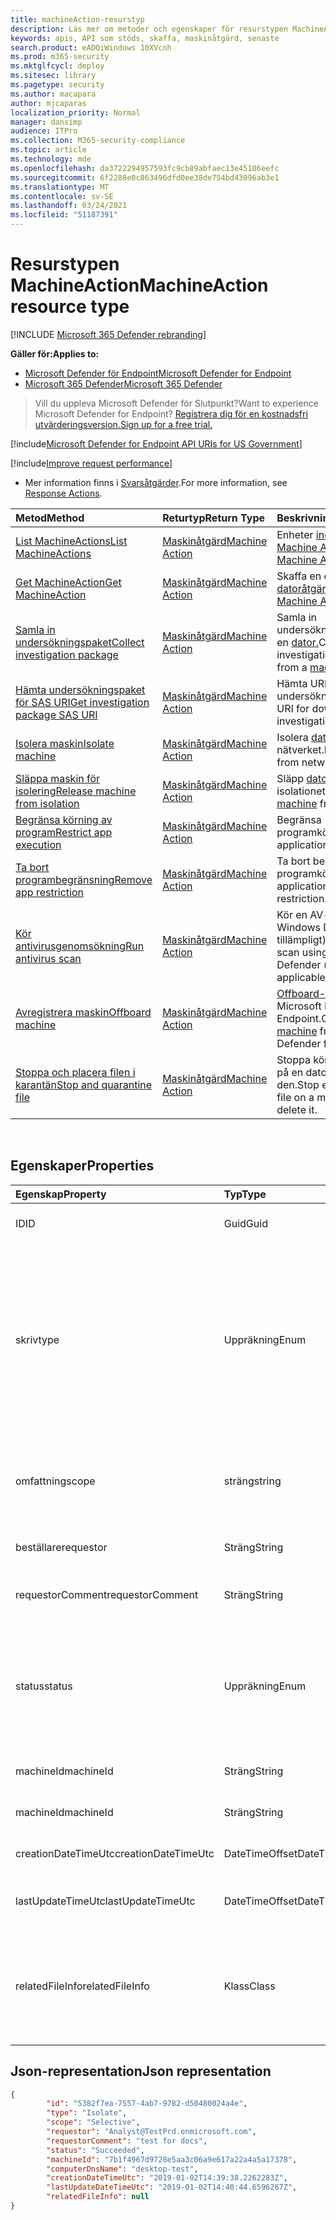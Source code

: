 ```yaml
---
title: machineAction-resurstyp
description: Läs mer om metoder och egenskaper för resurstypen MachineAction i Microsoft Defender för Slutpunkt.
keywords: apis, API som stöds, skaffa, maskinåtgärd, senaste
search.product: eADQiWindows 10XVcnh
ms.prod: m365-security
ms.mktglfcycl: deploy
ms.sitesec: library
ms.pagetype: security
ms.author: macapara
author: mjcaparas
localization_priority: Normal
manager: dansimp
audience: ITPro
ms.collection: M365-security-compliance
ms.topic: article
ms.technology: mde
ms.openlocfilehash: da3722294957593fc9cb89abfaec13e45106eefc
ms.sourcegitcommit: 6f2288e0c863496dfd0ee38de754bd43096ab3e1
ms.translationtype: MT
ms.contentlocale: sv-SE
ms.lasthandoff: 03/24/2021
ms.locfileid: "51187391"
---
```

# <a name="machineaction-resource-type"></a><span data-ttu-id="ba60d-104">Resurstypen MachineAction</span><span class="sxs-lookup"><span data-stu-id="ba60d-104">MachineAction resource type</span></span>

[!INCLUDE [Microsoft 365 Defender rebranding](../../includes/microsoft-defender.md)]

<span data-ttu-id="ba60d-105">**Gäller för:**</span><span class="sxs-lookup"><span data-stu-id="ba60d-105">**Applies to:**</span></span>
- [<span data-ttu-id="ba60d-106">Microsoft Defender för Endpoint</span><span class="sxs-lookup"><span data-stu-id="ba60d-106">Microsoft Defender for Endpoint</span></span>](https://go.microsoft.com/fwlink/p/?linkid=2154037)
- [<span data-ttu-id="ba60d-107">Microsoft 365 Defender</span><span class="sxs-lookup"><span data-stu-id="ba60d-107">Microsoft 365 Defender</span></span>](https://go.microsoft.com/fwlink/?linkid=2118804)

> <span data-ttu-id="ba60d-108">Vill du uppleva Microsoft Defender för Slutpunkt?</span><span class="sxs-lookup"><span data-stu-id="ba60d-108">Want to experience Microsoft Defender for Endpoint?</span></span> [<span data-ttu-id="ba60d-109">Registrera dig för en kostnadsfri utvärderingsversion.</span><span class="sxs-lookup"><span data-stu-id="ba60d-109">Sign up for a free trial.</span></span>](https://www.microsoft.com/microsoft-365/windows/microsoft-defender-atp?ocid=docs-wdatp-exposedapis-abovefoldlink) 


[!include[Microsoft Defender for Endpoint API URIs for US Government](../../includes/microsoft-defender-api-usgov.md)]

[!include[Improve request performance](../../includes/improve-request-performance.md)]


- <span data-ttu-id="ba60d-110">Mer information finns i [Svarsåtgärder](respond-machine-alerts.md).</span><span class="sxs-lookup"><span data-stu-id="ba60d-110">For more information, see [Response Actions](respond-machine-alerts.md).</span></span> 

| <span data-ttu-id="ba60d-111">Metod</span><span class="sxs-lookup"><span data-stu-id="ba60d-111">Method</span></span>                                                            | <span data-ttu-id="ba60d-112">Returtyp</span><span class="sxs-lookup"><span data-stu-id="ba60d-112">Return Type</span></span>                        | <span data-ttu-id="ba60d-113">Beskrivning</span><span class="sxs-lookup"><span data-stu-id="ba60d-113">Description</span></span>                                                 |
|:------------------------------------------------------------------|:-----------------------------------|:------------------------------------------------------------|
| [<span data-ttu-id="ba60d-114">List MachineActions</span><span class="sxs-lookup"><span data-stu-id="ba60d-114">List MachineActions</span></span>](get-machineactions-collection.md)           | [<span data-ttu-id="ba60d-115">Maskinåtgärd</span><span class="sxs-lookup"><span data-stu-id="ba60d-115">Machine Action</span></span>](machineaction.md) | <span data-ttu-id="ba60d-116">Enheter [inom List Machine Action.](machineaction.md)</span><span class="sxs-lookup"><span data-stu-id="ba60d-116">List [Machine Action](machineaction.md) entities.</span></span>           |
| [<span data-ttu-id="ba60d-117">Get MachineAction</span><span class="sxs-lookup"><span data-stu-id="ba60d-117">Get MachineAction</span></span>](get-machineaction-object.md)                  | [<span data-ttu-id="ba60d-118">Maskinåtgärd</span><span class="sxs-lookup"><span data-stu-id="ba60d-118">Machine Action</span></span>](machineaction.md) | <span data-ttu-id="ba60d-119">Skaffa en enda [enhet med datoråtgärder.](machineaction.md)</span><span class="sxs-lookup"><span data-stu-id="ba60d-119">Get a single [Machine Action](machineaction.md) entity.</span></span>     |
| [<span data-ttu-id="ba60d-120">Samla in undersökningspaket</span><span class="sxs-lookup"><span data-stu-id="ba60d-120">Collect investigation package</span></span>](collect-investigation-package.md) | [<span data-ttu-id="ba60d-121">Maskinåtgärd</span><span class="sxs-lookup"><span data-stu-id="ba60d-121">Machine Action</span></span>](machineaction.md) | <span data-ttu-id="ba60d-122">Samla in undersökningspaket från en [dator.](machine.md)</span><span class="sxs-lookup"><span data-stu-id="ba60d-122">Collect investigation package from a [machine](machine.md).</span></span> |
| [<span data-ttu-id="ba60d-123">Hämta undersökningspaket för SAS URI</span><span class="sxs-lookup"><span data-stu-id="ba60d-123">Get investigation package SAS URI</span></span>](get-package-sas-uri.md)       | [<span data-ttu-id="ba60d-124">Maskinåtgärd</span><span class="sxs-lookup"><span data-stu-id="ba60d-124">Machine Action</span></span>](machineaction.md) | <span data-ttu-id="ba60d-125">Hämta URI för att hämta undersökningspaketet.</span><span class="sxs-lookup"><span data-stu-id="ba60d-125">Get URI for downloading the investigation package.</span></span>          |
| [<span data-ttu-id="ba60d-126">Isolera maskin</span><span class="sxs-lookup"><span data-stu-id="ba60d-126">Isolate machine</span></span>](isolate-machine.md)                             | [<span data-ttu-id="ba60d-127">Maskinåtgärd</span><span class="sxs-lookup"><span data-stu-id="ba60d-127">Machine Action</span></span>](machineaction.md) | <span data-ttu-id="ba60d-128">Isolera [datorn](machine.md) från nätverket.</span><span class="sxs-lookup"><span data-stu-id="ba60d-128">Isolate [machine](machine.md) from network.</span></span>                 |
| [<span data-ttu-id="ba60d-129">Släppa maskin för isolering</span><span class="sxs-lookup"><span data-stu-id="ba60d-129">Release machine from isolation</span></span>](unisolate-machine.md)            | [<span data-ttu-id="ba60d-130">Maskinåtgärd</span><span class="sxs-lookup"><span data-stu-id="ba60d-130">Machine Action</span></span>](machineaction.md) | <span data-ttu-id="ba60d-131">Släpp [datorn](machine.md) från isolationet.</span><span class="sxs-lookup"><span data-stu-id="ba60d-131">Release [machine](machine.md) from Isolation.</span></span>               |
| [<span data-ttu-id="ba60d-132">Begränsa körning av program</span><span class="sxs-lookup"><span data-stu-id="ba60d-132">Restrict app execution</span></span>](restrict-code-execution.md)              | [<span data-ttu-id="ba60d-133">Maskinåtgärd</span><span class="sxs-lookup"><span data-stu-id="ba60d-133">Machine Action</span></span>](machineaction.md) | <span data-ttu-id="ba60d-134">Begränsa programkörning.</span><span class="sxs-lookup"><span data-stu-id="ba60d-134">Restrict application execution.</span></span>                             |
| [<span data-ttu-id="ba60d-135">Ta bort programbegränsning</span><span class="sxs-lookup"><span data-stu-id="ba60d-135">Remove app restriction</span></span>](unrestrict-code-execution.md)            | [<span data-ttu-id="ba60d-136">Maskinåtgärd</span><span class="sxs-lookup"><span data-stu-id="ba60d-136">Machine Action</span></span>](machineaction.md) | <span data-ttu-id="ba60d-137">Ta bort begränsning för programkörning.</span><span class="sxs-lookup"><span data-stu-id="ba60d-137">Remove application execution restriction.</span></span>                   |
| [<span data-ttu-id="ba60d-138">Kör antivirusgenomsökning</span><span class="sxs-lookup"><span data-stu-id="ba60d-138">Run antivirus scan</span></span>](run-av-scan.md)                              | [<span data-ttu-id="ba60d-139">Maskinåtgärd</span><span class="sxs-lookup"><span data-stu-id="ba60d-139">Machine Action</span></span>](machineaction.md) | <span data-ttu-id="ba60d-140">Kör en AV-sökning med Windows Defender (om tillämpligt).</span><span class="sxs-lookup"><span data-stu-id="ba60d-140">Run an AV scan using Windows Defender (when applicable).</span></span>    |
| [<span data-ttu-id="ba60d-141">Avregistrera maskin</span><span class="sxs-lookup"><span data-stu-id="ba60d-141">Offboard machine</span></span>](offboard-machine-api.md)                       | [<span data-ttu-id="ba60d-142">Maskinåtgärd</span><span class="sxs-lookup"><span data-stu-id="ba60d-142">Machine Action</span></span>](machineaction.md) | <span data-ttu-id="ba60d-143">[Offboard-dator](machine.md) från Microsoft Defender för Endpoint.</span><span class="sxs-lookup"><span data-stu-id="ba60d-143">Offboard [machine](machine.md) from Microsoft Defender for Endpoint.</span></span> |
| [<span data-ttu-id="ba60d-144">Stoppa och placera filen i karantän</span><span class="sxs-lookup"><span data-stu-id="ba60d-144">Stop and quarantine file</span></span>](stop-and-quarantine-file.md)           | [<span data-ttu-id="ba60d-145">Maskinåtgärd</span><span class="sxs-lookup"><span data-stu-id="ba60d-145">Machine Action</span></span>](machineaction.md) | <span data-ttu-id="ba60d-146">Stoppa körningen av en fil på en dator och ta bort den.</span><span class="sxs-lookup"><span data-stu-id="ba60d-146">Stop execution of a file on a machine and delete it.</span></span>        |

<br>

## <a name="properties"></a><span data-ttu-id="ba60d-147">Egenskaper</span><span class="sxs-lookup"><span data-stu-id="ba60d-147">Properties</span></span>

| <span data-ttu-id="ba60d-148">Egenskap</span><span class="sxs-lookup"><span data-stu-id="ba60d-148">Property</span></span>            | <span data-ttu-id="ba60d-149">Typ</span><span class="sxs-lookup"><span data-stu-id="ba60d-149">Type</span></span>           | <span data-ttu-id="ba60d-150">Beskrivning</span><span class="sxs-lookup"><span data-stu-id="ba60d-150">Description</span></span>                                                                                                                                                                                                    |
|:--------------------|:---------------|:---------------------------------------------------------------------------------------------------------------------------------------------------------------------------------------------------------------|
| <span data-ttu-id="ba60d-151">ID</span><span class="sxs-lookup"><span data-stu-id="ba60d-151">ID</span></span>                  | <span data-ttu-id="ba60d-152">Guid</span><span class="sxs-lookup"><span data-stu-id="ba60d-152">Guid</span></span>           | <span data-ttu-id="ba60d-153">Identiteten för [datoråtgärden.](machineaction.md)</span><span class="sxs-lookup"><span data-stu-id="ba60d-153">Identity of the [Machine Action](machineaction.md) entity.</span></span>                                                                                                                                                     |
| <span data-ttu-id="ba60d-154">skriv</span><span class="sxs-lookup"><span data-stu-id="ba60d-154">type</span></span>                | <span data-ttu-id="ba60d-155">Uppräkning</span><span class="sxs-lookup"><span data-stu-id="ba60d-155">Enum</span></span>           | <span data-ttu-id="ba60d-156">Typ av åtgärd.</span><span class="sxs-lookup"><span data-stu-id="ba60d-156">Type of the action.</span></span> <span data-ttu-id="ba60d-157">Möjliga värden är: "RunAntiVirusTour", "Offboard", "CollectInvestigationPackage", "Isolate", "Unisolate", "StopAndQuarantineFile", "RestrictCodeExecution" och "UnrestrictCodeExecution"</span><span class="sxs-lookup"><span data-stu-id="ba60d-157">Possible values are: "RunAntiVirusScan", "Offboard", "CollectInvestigationPackage", "Isolate", "Unisolate", "StopAndQuarantineFile", "RestrictCodeExecution" and "UnrestrictCodeExecution"</span></span> |
| <span data-ttu-id="ba60d-158">omfattning</span><span class="sxs-lookup"><span data-stu-id="ba60d-158">scope</span></span>               | <span data-ttu-id="ba60d-159">sträng</span><span class="sxs-lookup"><span data-stu-id="ba60d-159">string</span></span>         | <span data-ttu-id="ba60d-160">Åtgärdens omfattning.</span><span class="sxs-lookup"><span data-stu-id="ba60d-160">Scope of the action.</span></span> <span data-ttu-id="ba60d-161">"Fullständig" eller "Selektiv" för avgränsning, "Snabb" eller "Fullständig" för virussökning.</span><span class="sxs-lookup"><span data-stu-id="ba60d-161">"Full" or "Selective" for Isolation, "Quick" or "Full" for Anti-Virus scan.</span></span>                                                                                                   |
| <span data-ttu-id="ba60d-162">beställare</span><span class="sxs-lookup"><span data-stu-id="ba60d-162">requestor</span></span>           | <span data-ttu-id="ba60d-163">Sträng</span><span class="sxs-lookup"><span data-stu-id="ba60d-163">String</span></span>         | <span data-ttu-id="ba60d-164">Identiteten för den person som utförde åtgärden.</span><span class="sxs-lookup"><span data-stu-id="ba60d-164">Identity of the person that executed the action.</span></span>                                                                                                                                                               |
| <span data-ttu-id="ba60d-165">requestorComment</span><span class="sxs-lookup"><span data-stu-id="ba60d-165">requestorComment</span></span>    | <span data-ttu-id="ba60d-166">Sträng</span><span class="sxs-lookup"><span data-stu-id="ba60d-166">String</span></span>         | <span data-ttu-id="ba60d-167">Kommentar som skrevs när åtgärden utfärdades.</span><span class="sxs-lookup"><span data-stu-id="ba60d-167">Comment that was written when issuing the action.</span></span>                                                                                                                                                              |
| <span data-ttu-id="ba60d-168">status</span><span class="sxs-lookup"><span data-stu-id="ba60d-168">status</span></span>              | <span data-ttu-id="ba60d-169">Uppräkning</span><span class="sxs-lookup"><span data-stu-id="ba60d-169">Enum</span></span>           | <span data-ttu-id="ba60d-170">Aktuell status för kommandot.</span><span class="sxs-lookup"><span data-stu-id="ba60d-170">Current status of the command.</span></span> <span data-ttu-id="ba60d-171">Möjliga värden är: "Väntande", "InProgress", "Lyckades", "Misslyckades", "TimeOut" och "Avbruten".</span><span class="sxs-lookup"><span data-stu-id="ba60d-171">Possible values are: "Pending", "InProgress", "Succeeded", "Failed", "TimeOut" and "Canceled".</span></span>                                                                                 |
| <span data-ttu-id="ba60d-172">machineId</span><span class="sxs-lookup"><span data-stu-id="ba60d-172">machineId</span></span>           | <span data-ttu-id="ba60d-173">Sträng</span><span class="sxs-lookup"><span data-stu-id="ba60d-173">String</span></span>         | <span data-ttu-id="ba60d-174">ID för [den](machine.md) dator där åtgärden kördes.</span><span class="sxs-lookup"><span data-stu-id="ba60d-174">ID of the [machine](machine.md) on which the action was executed.</span></span>                                                                                                                                              |
| <span data-ttu-id="ba60d-175">machineId</span><span class="sxs-lookup"><span data-stu-id="ba60d-175">machineId</span></span>           | <span data-ttu-id="ba60d-176">Sträng</span><span class="sxs-lookup"><span data-stu-id="ba60d-176">String</span></span>         | <span data-ttu-id="ba60d-177">Namnet på [den](machine.md) dator där åtgärden kördes.</span><span class="sxs-lookup"><span data-stu-id="ba60d-177">Name of the [machine](machine.md) on which the action was executed.</span></span>                                                                                                                                            |
| <span data-ttu-id="ba60d-178">creationDateTimeUtc</span><span class="sxs-lookup"><span data-stu-id="ba60d-178">creationDateTimeUtc</span></span> | <span data-ttu-id="ba60d-179">DateTimeOffset</span><span class="sxs-lookup"><span data-stu-id="ba60d-179">DateTimeOffset</span></span> | <span data-ttu-id="ba60d-180">Datum och tid då åtgärden skapades.</span><span class="sxs-lookup"><span data-stu-id="ba60d-180">The date and time when the action was created.</span></span>                                                                                                                                                                 |
| <span data-ttu-id="ba60d-181">lastUpdateTimeUtc</span><span class="sxs-lookup"><span data-stu-id="ba60d-181">lastUpdateTimeUtc</span></span>   | <span data-ttu-id="ba60d-182">DateTimeOffset</span><span class="sxs-lookup"><span data-stu-id="ba60d-182">DateTimeOffset</span></span> | <span data-ttu-id="ba60d-183">Datum och tid då åtgärdsstatus uppdaterades senast.</span><span class="sxs-lookup"><span data-stu-id="ba60d-183">The last date and time when the action status was updated.</span></span>                                                                                                                                                     |
| <span data-ttu-id="ba60d-184">relatedFileInfo</span><span class="sxs-lookup"><span data-stu-id="ba60d-184">relatedFileInfo</span></span>     | <span data-ttu-id="ba60d-185">Klass</span><span class="sxs-lookup"><span data-stu-id="ba60d-185">Class</span></span>          | <span data-ttu-id="ba60d-186">Innehåller två egenskaper.</span><span class="sxs-lookup"><span data-stu-id="ba60d-186">Contains two Properties.</span></span> <span data-ttu-id="ba60d-187">sträng ```fileIdentifier``` , Uppräkning ```fileIdentifierType``` med möjliga värden: "Sha1", "Sha256" och "Md5".</span><span class="sxs-lookup"><span data-stu-id="ba60d-187">string ```fileIdentifier```, Enum ```fileIdentifierType``` with the possible values: "Sha1", "Sha256" and "Md5".</span></span>                                                                         |


## <a name="json-representation"></a><span data-ttu-id="ba60d-188">Json-representation</span><span class="sxs-lookup"><span data-stu-id="ba60d-188">Json representation</span></span>

```json
{
        "id": "5382f7ea-7557-4ab7-9782-d50480024a4e",
        "type": "Isolate",
        "scope": "Selective",
        "requestor": "Analyst@TestPrd.onmicrosoft.com",
        "requestorComment": "test for docs",
        "status": "Succeeded",
        "machineId": "7b1f4967d9728e5aa3c06a9e617a22a4a5a17378",
        "computerDnsName": "desktop-test",
        "creationDateTimeUtc": "2019-01-02T14:39:38.2262283Z",
        "lastUpdateDateTimeUtc": "2019-01-02T14:40:44.6596267Z",
        "relatedFileInfo": null
}
```
